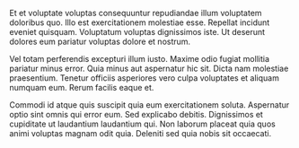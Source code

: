 Et et voluptate voluptas consequuntur repudiandae illum voluptatem doloribus quo. Illo est exercitationem molestiae esse. Repellat incidunt eveniet quisquam. Voluptatum voluptas dignissimos iste. Ut deserunt dolores eum pariatur voluptas dolore et nostrum.
 Vel totam perferendis excepturi illum iusto. Maxime odio fugiat mollitia pariatur minus error. Quia minus aut aspernatur hic sit. Dicta nam molestiae praesentium. Tenetur officiis asperiores vero culpa voluptates et aliquam numquam eum. Rerum facilis eaque et.
 Commodi id atque quis suscipit quia eum exercitationem soluta. Aspernatur optio sint omnis qui error eum. Sed explicabo debitis. Dignissimos et cupiditate ut laudantium laudantium qui. Non laborum placeat quia quos animi voluptas magnam odit quia. Deleniti sed quia nobis sit occaecati.